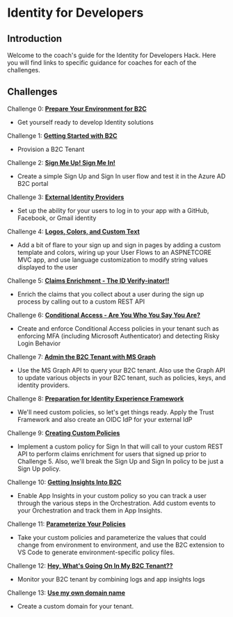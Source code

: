 # Identity for Developers

## Introduction

Welcome to the coach's guide for the Identity for Developers Hack. Here you will find links to specific guidance for coaches for each of the challenges.

## Challenges

Challenge 0: **[Prepare Your Environment for B2C](./00-pre-reqs.md)**

- Get yourself ready to develop Identity solutions

Challenge 1: **[Getting Started with B2C](./01-provision-b2c.md)**

- Provision a B2C Tenant

Challenge 2: **[Sign Me Up! Sign Me In!](./02-susi.md)**

- Create a simple Sign Up and Sign In user flow and test it in the Azure AD B2C portal

Challenge 3: **[External Identity Providers](./03-external-idp.md)**

- Set up the ability for your users to log in to your app with a GitHub, Facebook, or Gmail identity

Challenge 4: **[Logos, Colors, and Custom Text](./04-l14n.md)**

- Add a bit of flare to your sign up and sign in pages by adding a custom template and colors, wiring up your User Flows to an ASPNETCORE MVC app, and use language customization to modify string values displayed to the user

Challenge 5: **[Claims Enrichment - The ID Verify-inator!!](./05-claims-enrichment.md)**

- Enrich the claims that you collect about a user during the sign up process by calling out to a custom REST API

Challenge 6: **[Conditional Access - Are You Who You Say You Are?](./06-conditional-access.md)**

- Create and enforce Conditional Access policies in your tenant such as enforcing MFA (including Microsoft Authenticator) and detecting Risky Login Behavior

Challenge 7: **[Admin the B2C Tenant with MS Graph](./07-admin-graph.md)**

- Use the MS Graph API to query your B2C tenant. Also use the Graph API to update various objects in your B2C tenant, such as policies, keys, and identity providers.

Challenge 8: **[Preparation for Identity Experience Framework](./08-prepare-ief.md)**

- We'll need custom policies, so let's get things ready. Apply the Trust Framework and also create an OIDC IdP for your external IdP

Challenge 9: **[Creating Custom Policies](./09-custom-policy.md)**

- Implement a custom policy for Sign In that will call to your custom REST API to perform claims enrichment for users that signed up prior to Challenge 5. Also, we'll break the Sign Up and Sign In policy to be just a Sign Up policy.

Challenge 10: **[Getting Insights Into B2C](./10-appinsights.md)**

- Enable App Insights in your custom policy so you can track a user through the various steps in the Orchestration. Add custom events to your Orchestration and track them in App Insights.

Challenge 11: **[Parameterize Your Policies](./11-parameterize.md)**

- Take your custom policies and parameterize the values that could change from environment to environment, and use the B2C extension to VS Code to generate environment-specific policy files.

Challenge 12: **[Hey, What's Going On In My B2C Tenant??](./12-monitor.md)**

- Monitor your B2C tenant by combining logs and app insights logs

Challenge 13: **[Use my own domain name](./13-customdomains.md)**

- Create a custom domain for your tenant.
